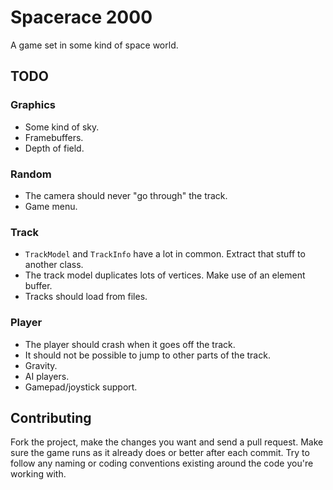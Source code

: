# Spacerace 2000

A game set in some kind of space world.

## TODO

### Graphics

* Some kind of sky.
* Framebuffers.
* Depth of field.

### Random

* The camera should never "go through" the track.
* Game menu.

### Track

* `TrackModel` and `TrackInfo` have a lot in common. Extract that stuff to another class.
* The track model duplicates lots of vertices. Make use of an element buffer.
* Tracks should load from files.

### Player

* The player should crash when it goes off the track.
* It should not be possible to jump to other parts of the track.
* Gravity.
* AI players.
* Gamepad/joystick support.

## Contributing

Fork the project, make the changes you want and send a pull request. Make sure the game runs as it already does or better after each commit. Try to follow any naming or coding conventions existing around the code you're working with.
